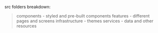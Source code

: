 src folders breakdown:
> components - styled and pre-built components
> features - different pages and screens
> infrastructure - themes
> services - data and other resources